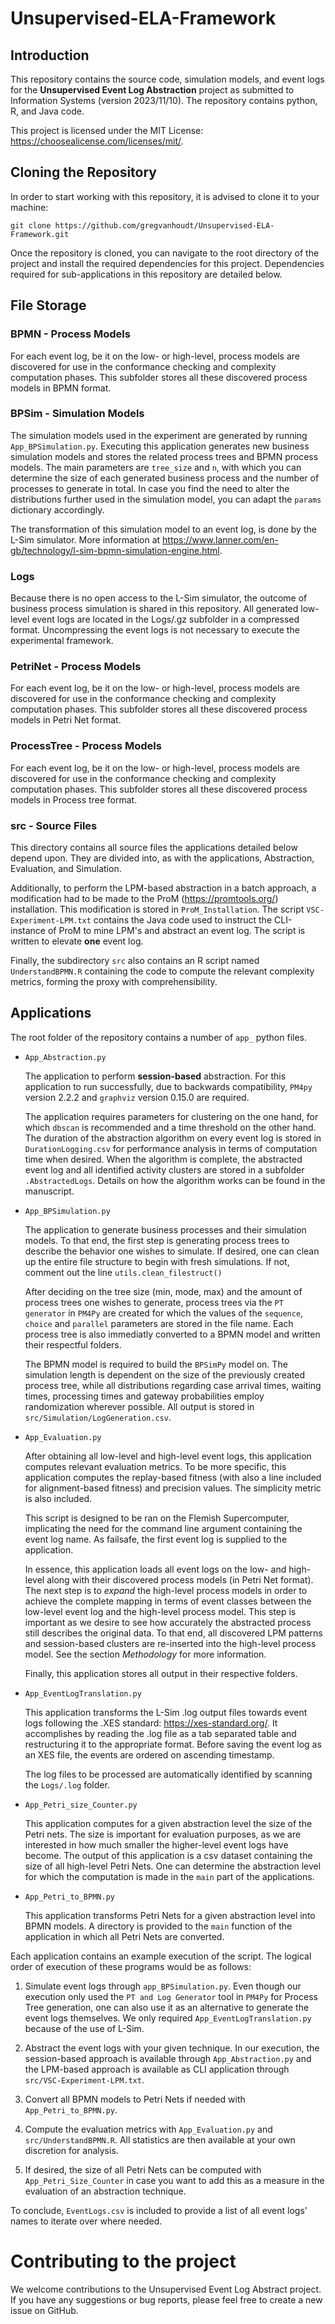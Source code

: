 Unsupervised-ELA-Framework
============================

## Introduction

This repository contains the source code, simulation models, and event logs for the **Unsupervised Event Log Abstraction** project as submitted to Information Systems (version 2023/11/10). The repository contains python, R, and Java code.

This project is licensed under the MIT License: https://choosealicense.com/licenses/mit/.

## Cloning the Repository

In order to start working with this repository, it is advised to clone it to your machine:

    git clone https://github.com/gregvanhoudt/Unsupervised-ELA-Framework.git

Once the repository is cloned, you can navigate to the root directory of the project and install the required dependencies for this project. Dependencies required for sub-applications in this repository are detailed below.

## File Storage

### BPMN - Process Models

For each event log, be it on the low- or high-level, process models are discovered for use in the conformance checking and complexity computation phases. This subfolder stores all these discovered process models in BPMN format.

### BPSim - Simulation Models

The simulation models used in the experiment are generated by running `App_BPSimulation.py`. Executing this application generates new business simulation models and stores the related process trees and BPMN process models. The main parameters are `tree_size` and `n`, with which you can determine the size of each generated business process and the number of processes to generate in total. In case you find the need to alter the distributions further used in the simulation model, you can adapt the `params` dictionary accordingly.

The transformation of this simulation model to an event log, is done by the L-Sim simulator. More information at https://www.lanner.com/en-gb/technology/l-sim-bpmn-simulation-engine.html.

### Logs

Because there is no open access to the L-Sim simulator, the outcome of business process simulation is shared in this repository. All generated low-level event logs are located in the Logs/.gz subfolder in a compressed format. Uncompressing the event logs is not necessary to execute the experimental framework.

### PetriNet - Process Models

For each event log, be it on the low- or high-level, process models are discovered for use in the conformance checking and complexity computation phases. This subfolder stores all these discovered process models in Petri Net format.

### ProcessTree - Process Models

For each event log, be it on the low- or high-level, process models are discovered for use in the conformance checking and complexity computation phases. This subfolder stores all these discovered process models in Process tree format.

### src - Source Files

This directory contains all source files the applications detailed below depend upon. They are divided into, as with the applications, Abstraction, Evaluation, and Simulation.

Additionally, to perform the LPM-based abstraction in a batch approach, a modification had to be made to the ProM (https://promtools.org/) installation. This modification is stored in `ProM_Installation`. The script `VSC-Experiment-LPM.txt` contains the Java code used to instruct the CLI-instance of ProM to mine LPM's and abstract an event log. The script is written to elevate **one** event log.

Finally, the subdirectory `src` also contains an R script named `UnderstandBPMN.R` containing the code to compute the relevant complexity metrics, forming the proxy with comprehensibility.


## Applications

The root folder of the repository contains a number of `app_` python files.

- `App_Abstraction.py`

    The application to perform **session-based** abstraction. For this application to run successfully, due to backwards compatibility, `PM4py` version 2.2.2 and `graphviz` version 0.15.0 are required.

    The application requires parameters for clustering on the one hand, for which `dbscan` is recommended and a time threshold on the other hand. The duration of the abstraction algorithm on every event log is stored in `DurationLogging.csv` for performance analysis in terms of computation time when desired. When the algorithm is complete, the abstracted event log and all identified activity clusters are stored in a subfolder `.AbstractedLogs`. Details on how the algorithm works can be found in the manuscript.

- `App_BPSimulation.py`

    The application to generate business processes and their simulation models. To that end, the first step is generating process trees to describe the behavior one wishes to simulate. If desired, one can clean up the entire file structure to begin with fresh simulations. If not, comment out the line `utils.clean_filestruct()`

    After deciding on the tree size (min, mode, max) and the amount of process trees one wishes to generate, process trees via the `PT generator` in `PM4Py` are created for which the values of the `sequence`, `choice` and `parallel` parameters are stored in the file name. Each process tree is also immediatly converted to a BPMN model and written their respectful folders.

    The BPMN model is required to build the `BPSimPy` model on. The simulation length is dependent on the size of the previously created process tree, while all distributions regarding case arrival times, waiting times, processing times and gateway probabilities employ randomization wherever possible. All output is stored in `src/Simulation/LogGeneration.csv`.

- `App_Evaluation.py`

    After obtaining all low-level and high-level event logs, this application computes relevant evaluation metrics. To be more specific, this application computes the replay-based fitness (with also a line included for alignment-based fitness) and precision values. The simplicity metric is also included.

    This script is designed to be ran on the Flemish Supercomputer, implicating the need for the command line argument containing the event log name. As failsafe, the first event log is supplied to the application.

    In essence, this application loads all event logs on the low- and high-level along with their discovered process models (in Petri Net format). The next step is to *expand* the high-level process models in order to achieve the complete mapping in terms of event classes between the low-level event log and the high-level process model. This step is important as we desire to see how accurately the abstracted process still describes the original data. To that end, all discovered LPM patterns and session-based clusters are re-inserted into the high-level process model. See the section *Methodology* for more information.

    Finally, this application stores all output in their respective folders.

- `App_EventLogTranslation.py`

    This application transforms the L-Sim .log output files towards event logs following the .XES standard: https://xes-standard.org/. It accomplishes by reading the .log file as a tab separated table and restructuring it to the appropriate format. Before saving the event log as an XES file, the events are ordered on ascending timestamp.

    The log files to be processed are automatically identified by scanning the `Logs/.log` folder.

- `App_Petri_size_Counter.py`

    This application computes for a given abstraction level the size of the Petri nets. The size is important for evaluation purposes, as we are interested in how much smaller the higher-level event logs have become. The output of this application is a csv dataset containing the size of all high-level Petri Nets. One can determine the abstraction level for which the computation is made in the `main` part of the applications.

- `App_Petri_to_BPMN.py`

    This application transforms Petri Nets for a given abstraction level into BPMN models. A directory is provided to the `main` function of the application in which all Petri Nets are converted.

Each application contains an example execution of the script. The logical order of execution of these programs would be as follows:

1. Simulate event logs through `app_BPSimulation.py`. Even though our execution only used the `PT and Log Generator` tool in `PM4Py` for Process Tree generation, one can also use it as an alternative to generate the event logs themselves. We only required `App_EventLogTranslation.py` because of the use of L-Sim.

2. Abstract the event logs with your given technique. In our execution, the session-based approach is available through `App_Abstraction.py` and the LPM-based approach is available as CLI application through `src/VSC-Experiment-LPM.txt`.

3. Convert all BPMN models to Petri Nets if needed with `App_Petri_to_BPMN.py`.

4. Compute the evaluation metrics with `App_Evaluation.py` and `src/UnderstandBPMN.R`. All statistics are then available at your own discretion for analysis.

5. If desired, the size of all Petri Nets can be computed with `App_Petri_Size_Counter` in case you want to add this as a measure in the evaluation of an abstraction technique.


To conclude, `EventLogs.csv` is included to provide a list of all event logs' names to iterate over where needed.


# Contributing to the project

We welcome contributions to the Unsupervised Event Log Abstract project. If you have any suggestions or bug reports, please feel free to create a new issue on GitHub.